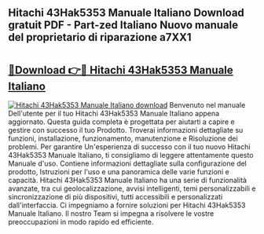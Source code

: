 ## Hitachi 43Hak5353 Manuale Italiano Download gratuit PDF - Part-zed Italiano Nuovo manuale del proprietario di riparazione a7XX1

# <h2><a href="http://dfaa8dm.blite.top/?on=Hitachi+43Hak5353+Manuale+Italiano">🔗Download 👉🔴 Hitachi 43Hak5353 Manuale Italiano</a></h2>

[![Hitachi 43Hak5353 Manuale Italiano download](https://i.imgur.com/lujVjoI.png)](http://dfaa8dm.blite.top/?on=Hitachi+43Hak5353+Manuale+Italiano)
Benvenuto nel manuale Dell'utente per il tuo Hitachi 43Hak5353 Manuale Italiano appena aggiornato. Questa guida completa è progettata per aiutarti a capire e gestire con successo il tuo Prodotto. Troverai informazioni dettagliate su funzioni, installazione, funzionamento, manutenzione e Risoluzione dei problemi. Per garantire Un'esperienza di successo con il tuo nuovo Hitachi 43Hak5353 Manuale Italiano, ti consigliamo di leggere attentamente questo Manuale d'uso. Contiene informazioni dettagliate sulla configurazione del prodotto, Istruzioni per l'uso e una panoramica delle varie funzioni e capacità. Hitachi 43Hak5353 Manuale Italiano ha una serie di funzionalità avanzate, tra cui geolocalizzazione, avvisi intelligenti, temi personalizzabili e sincronizzazione di più dispositivi, tutti accessibili e personalizzati dall'interfaccia. Ci impegniamo a fornire soluzioni per Hitachi 43Hak5353 Manuale Italiano. Il nostro Team si impegna a risolvere le vostre preoccupazioni in modo rapido ed efficiente.

